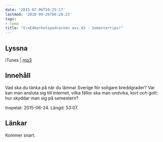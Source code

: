 ```yaml
---
date: '2015-07-06T10:25:17'
lastmod: '2018-09-26T08:28:23'
tags:
- tema
title: "S\xE4kerhetspodcasten avs.43 - Semestertips!"
---
```

## Lyssna

iTunes \| [mp3](http://traffic.libsyn.com/sakerhetspodcasten/semestertips.mp3)

## Innehåll
Vad ska du tänka på när du lämnar Sverige för soligare breddgrader? Var kan man ansluta
sig till internet, vilka fällor ska man undvika, kort och gott: hur skyddar man sig på semestern?

Inspelat: 2015-06-24. Längd: 53:07.

## Länkar

Kommer snart.

